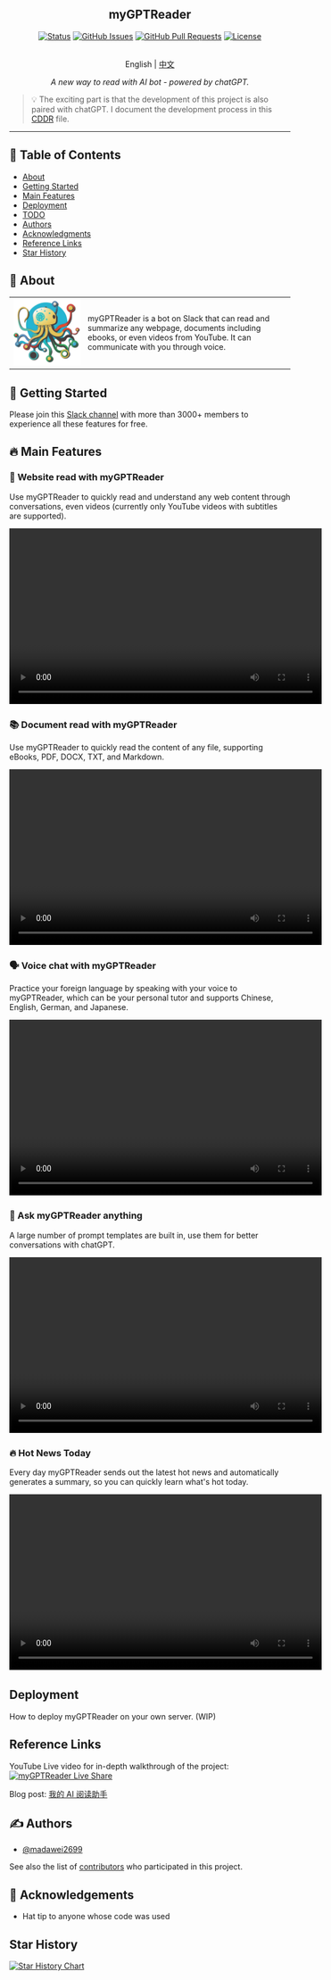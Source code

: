 <h2 align="center">myGPTReader</h2>
<div align="center">

[![Status](https://img.shields.io/badge/status-active-success.svg)]()
[![GitHub Issues](https://img.shields.io/github/issues/madawei2699/myGPTReader.svg)](https://github.com/madawei2699/myGPTReader/issues)
[![GitHub Pull Requests](https://img.shields.io/github/issues-pr/madawei2699/myGPTReader.svg)](https://github.com/madawei2699/myGPTReader/pulls)
[![License](https://img.shields.io/badge/license-MIT-blue.svg)](/LICENSE)

</div>
<p align="center">
    <br> English | <a href="README-CN.md">中文</a>
</p>
<p align="center">
    <em>A new way to read with AI bot - powered by chatGPT.</em>
</p>

> 💡 The exciting part is that the development of this project is also paired with chatGPT. I document the development process in this [CDDR](docs/CDDR.md) file.

---

## 📝 Table of Contents

- [About](#about)
- [Getting Started](#getting_started)
- [Main Features](#main_features)
- [Deployment](#deployment)
- [TODO](docs/TODO.md)
- [Authors](#authors)
- [Acknowledgments](#acknowledgement)
- [Reference Links](#reference_links)
- [Star History](#star_history)

## 🧐 About <a name = "about"></a>

<table style="border-collapse: collapse; border: none;">
  <tbody>
    <tr>
        <td>
          <img src="./web/landing/logo/my-gpt-reader-logo-1-removebg.png" data-canonical-src="./web/landing/logo/my-gpt-reader-logo-1-removebg.png"/>
        </td>
        <td>
          myGPTReader is a bot on Slack that can read and summarize any webpage, documents including ebooks, or even videos from YouTube. It can communicate with you through voice.
        </td>
    </tr>
  </tbody>
</table>

## 🏁 Getting Started <a name = "getting_started"></a>

Please join this [Slack channel](https://slack-redirect.i365.tech/) with more than 3000+ members to experience all these features for free.

## 🔥 Main Features <a name="main_features"></a>

### 📖 Website read with myGPTReader

Use myGPTReader to quickly read and understand any web content through conversations, even videos (currently only YouTube videos with subtitles are supported).

<video width="560" height="315" controls>
  <source src="https://user-images.githubusercontent.com/2446612/228719290-cae75726-809e-491f-8dd8-7dfbb7056a13.mp4" type="video/mp4">
</video>

### 📚 Document read with myGPTReader

Use myGPTReader to quickly read the content of any file, supporting eBooks, PDF, DOCX, TXT, and Markdown.

<video width="560" height="315" controls>
  <source src="https://user-images.githubusercontent.com/2446612/228718867-f5d08835-0c62-4f8e-9bac-f54c0a49b824.mp4" type="video/mp4">
</video>

### 🗣️ Voice chat with myGPTReader

Practice your foreign language by speaking with your voice to myGPTReader, which can be your personal tutor and supports Chinese, English, German, and Japanese.

<video width="560" height="315" controls>
  <source src="https://user-images.githubusercontent.com/2446612/228718994-8c0294ee-b93b-4552-81e0-eb2537c6e892.mp4" type="video/mp4">
</video>

### 💬 Ask myGPTReader anything

A large number of prompt templates are built in, use them for better conversations with chatGPT.

<video width="560" height="315" controls>
  <source src="https://user-images.githubusercontent.com/2446612/228719078-7e82c86a-4f34-4a5d-921f-6d10e7b2573e.mp4" type="video/mp4">
</video>

### 🔥 Hot News Today

Every day myGPTReader sends out the latest hot news and automatically generates a summary, so you can quickly learn what's hot today.

<video width="560" height="315" controls>
  <source src="https://user-images.githubusercontent.com/2446612/228719144-1787cbd4-cc9f-4aac-ae2e-20dde3a16182.mp4" type="video/mp4">
</video>

## Deployment <a name = "deployment"></a>

How to deploy myGPTReader on your own server.
(WIP)

## Reference Links <a name = "reference_links"></a>

YouTube Live video for in-depth walkthrough of the project: [![myGPTReader Live Share](http://img.youtube.com/vi/XZIogwFU7jE/0.jpg)](https://www.youtube.com/live/XZIogwFU7jE?feature=share "myGPTReader Live Share")

Blog post: [我的 AI 阅读助手](https://www.bmpi.dev/self/my-gpt-reader/)

## ✍️ Authors <a name = "authors"></a>

- [@madawei2699](https://twitter.com/madawei2699)

See also the list of [contributors](https://github.com/madawei2699/myGPTReader/contributors) who participated in this project.

## 🎉 Acknowledgements <a name = "acknowledgement"></a>

- Hat tip to anyone whose code was used

## Star History <a name = "star_history"></a>

[![Star History Chart](https://api.star-history.com/svg?repos=madawei2699/myGPTReader&type=Date)](https://star-history.com/#madawei2699/myGPTReader&Date)
